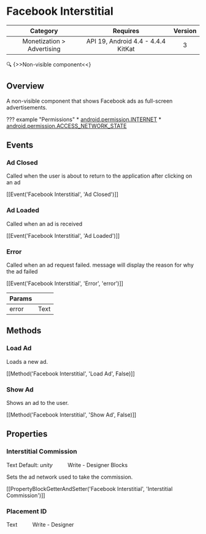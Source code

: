 # Facebook Interstitial

| Category | Requires | Version |
|:--------:|:-------:|:--------:|
|Monetization > Advertising|API 19, Android 4.4 - 4.4.4 KitKat|3|

:mag: {>>Non-visible component<<}

## Overview

A non-visible component that shows Facebook ads as full-screen advertisements.

??? example "Permissions"
    * [android.permission.INTERNET](https://developer.android.com/reference/android/Manifest.permission.html#INTERNET)
    * [android.permission.ACCESS_NETWORK_STATE](https://developer.android.com/reference/android/Manifest.permission.html#ACCESS_NETWORK_STATE)


## Events

### Ad Closed

Called when the user is about to return to the application after clicking on an ad

[[Event('Facebook Interstitial', 'Ad Closed')]]

### Ad Loaded

Called when an ad is received

[[Event('Facebook Interstitial', 'Ad Loaded')]]

### Error

Called when an ad request failed. message will display the reason for why the ad failed

[[Event('Facebook Interstitial', 'Error', 'error')]]

| Params | []() |
|--------|------|
|error|<span class="chip chip-text">Text</span>|


## Methods

### Load Ad

Loads a new ad.

[[Method('Facebook Interstitial', 'Load Ad', False)]]

### Show Ad

Shows an ad to the user.

[[Method('Facebook Interstitial', 'Show Ad', False)]]

## Properties

### Interstitial Commission

<span class="chip chip-text">Text</span> <span class="chip chip-text">Default: <i>unity</i></span>&nbsp;&nbsp;&nbsp;&nbsp;&nbsp;&nbsp;&nbsp;&nbsp;&nbsp;&nbsp;<span class="chip chip-rw">Write</span> - <span class="chip chip-bd">Designer</span> <span class="chip chip-bd">Blocks</span> 

Sets the ad network used to take the commission.

[[PropertyBlockGetterAndSetter('Facebook Interstitial', 'Interstitial Commission')]]

### Placement ID

<span class="chip chip-text">Text</span>&nbsp;&nbsp;&nbsp;&nbsp;&nbsp;&nbsp;&nbsp;&nbsp;&nbsp;&nbsp;<span class="chip chip-rw">Write</span> - <span class="chip chip-bd">Designer</span> 